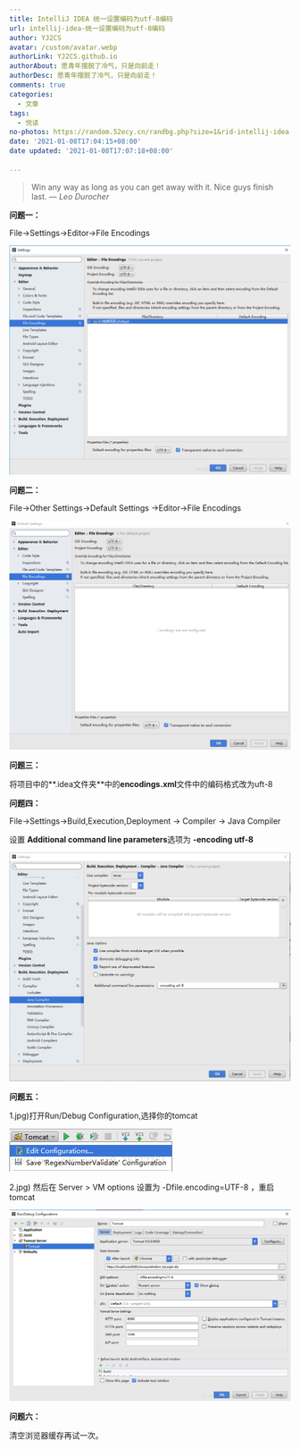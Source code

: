 ```yaml
---
title: IntelliJ IDEA 统一设置编码为utf-8编码
url: intellij-idea-统一设置编码为utf-8编码
author: YJ2CS
avatar: /custom/avatar.webp
authorLink: YJ2CS.github.io
authorAbout: 愿青年摆脱了冷气，只是向前走！
authorDesc: 愿青年摆脱了冷气，只是向前走！
comments: true
categories:
  - 文章
tags:
  - 悦读
no-photos: https://random.52ecy.cn/randbg.php?size=1&rid-intellij-idea-统一设置编码为utf-8编码
date: '2021-01-08T17:04:15+08:00'
date updated: '2021-01-08T17:07:18+08:00'

---
```


> Win any way as long as you can get away with it. Nice guys finish last.
> — <cite>Leo Durocher</cite>

**问题一：**

File->Settings->Editor->File Encodings

![img](images/20180608220601158.jpg)

**问题二：**

File->Other Settings->Default Settings ->Editor->File Encodings

![img](images/20180608212648780.jpg)

**问题三：**

将项目中的**.idea文件夹**中的****encodings.xml****文件中的编码格式改为uft-8

**问题四：**

File->Settings->Build,Execution,Deployment -> Compiler -> Java Compiler

设置 **Additional command line parameters**选项为 **-encoding utf-8**

![img](images/20180608215004536.jpg)

**问题五：**

1.jpg)打开Run/Debug Configuration,选择你的tomcat

![img](images/20180608220138855.jpg)

2.jpg) 然后在 Server > VM options 设置为 -Dfile.encoding=UTF-8 ，重启tomcat

![img](images/20180608220247543.jpg)

**问题六：**

清空浏览器缓存再试一次。
